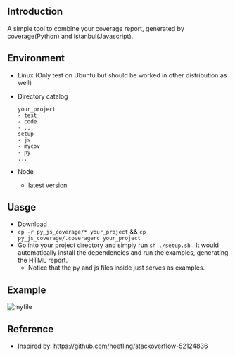 ## Introduction

A simple tool to combine your coverage report,  generated by coverage(Python) and istanbul(Javascript).

## Environment

- Linux (Only test on Ubuntu but should be worked in other distribution as well)
- Directory catalog

	```
	your_project
	- test
	- code
	- ...
	setup
	- js
	- mycov
	- py
	...
	```
- Node
  - latest version


## Uasge

- Download 
- `cp -r py_js_coverage/* your_project` && `cp py_js_coverage/.coveragerc your_project`
- Go into your project directory and simply run `sh ./setup.sh` . It would automatically install the dependencies and run the examples, generating the HTML report. 
	- Notice that the py and js files inside just serves as examples.

## Example

![myfile](./example.gif)

## Reference

- Inspired by: https://github.com/hoefling/stackoverflow-52124836
